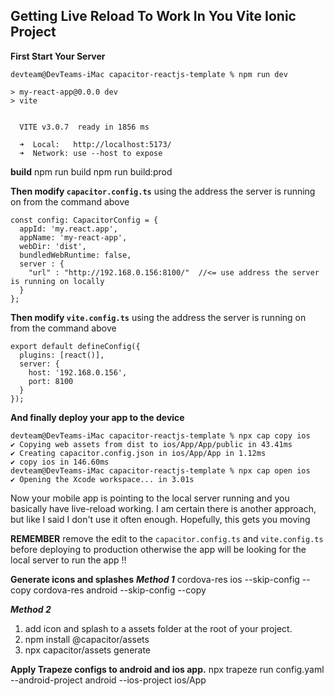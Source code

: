 ## Getting Live Reload To Work In You Vite Ionic Project
**First Start Your Server**
```
devteam@DevTeams-iMac capacitor-reactjs-template % npm run dev

> my-react-app@0.0.0 dev
> vite


  VITE v3.0.7  ready in 1856 ms

  ➜  Local:   http://localhost:5173/
  ➜  Network: use --host to expose
```

**build**
npm run build
npm run build:prod

**Then modify `capacitor.config.ts`** using the address the server is running on from the command above
```
const config: CapacitorConfig = {
  appId: 'my.react.app',
  appName: 'my-react-app',
  webDir: 'dist',
  bundledWebRuntime: false,
  server : {
    "url" : "http://192.168.0.156:8100/"  //<= use address the server is running on locally
  }
};
```
**Then modify `vite.config.ts`** using the address the server is running on from the command above
```
export default defineConfig({
  plugins: [react()],
  server: {
    host: '192.168.0.156',
    port: 8100
  }
});
```
**And finally deploy your app to the device**
```
devteam@DevTeams-iMac capacitor-reactjs-template % npx cap copy ios
✔ Copying web assets from dist to ios/App/App/public in 43.41ms
✔ Creating capacitor.config.json in ios/App/App in 1.12ms
✔ copy ios in 146.60ms
devteam@DevTeams-iMac capacitor-reactjs-template % npx cap open ios
✔ Opening the Xcode workspace... in 3.01s
```
Now your mobile app is pointing to the local server running and you basically have live-reload working. I am certain there is another approach, but like I said I don't use it often enough. Hopefully, this gets you moving

**REMEMBER**
remove the edit to the `capacitor.config.ts` and `vite.config.ts` before deploying to production otherwise the app will be looking for the local server to run the app !!

**Generate icons and splashes**
***Method 1***
cordova-res ios --skip-config --copy
cordova-res android --skip-config --copy

***Method 2***
1. add icon and splash to a assets folder at the root of your project.
2. npm install @capacitor/assets
3. npx capacitor/assets generate


**Apply Trapeze configs to android and ios app.**
npx trapeze run config.yaml --android-project android --ios-project ios/App